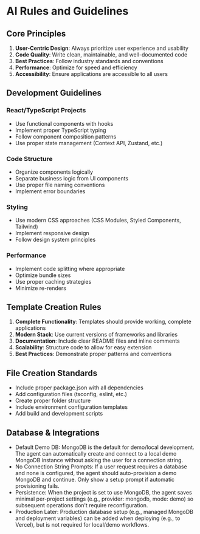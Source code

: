 # AI Rules and Guidelines

## Core Principles

1. **User-Centric Design**: Always prioritize user experience and usability
2. **Code Quality**: Write clean, maintainable, and well-documented code
3. **Best Practices**: Follow industry standards and conventions
4. **Performance**: Optimize for speed and efficiency
5. **Accessibility**: Ensure applications are accessible to all users

## Development Guidelines

### React/TypeScript Projects
- Use functional components with hooks
- Implement proper TypeScript typing
- Follow component composition patterns
- Use proper state management (Context API, Zustand, etc.)

### Code Structure
- Organize components logically
- Separate business logic from UI components
- Use proper file naming conventions
- Implement error boundaries

### Styling
- Use modern CSS approaches (CSS Modules, Styled Components, Tailwind)
- Implement responsive design
- Follow design system principles

### Performance
- Implement code splitting where appropriate
- Optimize bundle sizes
- Use proper caching strategies
- Minimize re-renders

## Template Creation Rules

1. **Complete Functionality**: Templates should provide working, complete applications
2. **Modern Stack**: Use current versions of frameworks and libraries
3. **Documentation**: Include clear README files and inline comments
4. **Scalability**: Structure code to allow for easy extension
5. **Best Practices**: Demonstrate proper patterns and conventions

## File Creation Standards

- Include proper package.json with all dependencies
- Add configuration files (tsconfig, eslint, etc.)
- Create proper folder structure
- Include environment configuration templates
- Add build and development scripts

## Database & Integrations

- Default Demo DB: MongoDB is the default for demo/local development. The agent can automatically create and connect to a local demo MongoDB instance without asking the user for a connection string.
- No Connection String Prompts: If a user request requires a database and none is configured, the agent should auto-provision a demo MongoDB and continue. Only show a setup prompt if automatic provisioning fails.
- Persistence: When the project is set to use MongoDB, the agent saves minimal per-project settings (e.g., provider: mongodb, mode: demo) so subsequent operations don’t require reconfiguration.
- Production Later: Production database setup (e.g., managed MongoDB and deployment variables) can be added when deploying (e.g., to Vercel), but is not required for local/demo workflows.